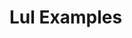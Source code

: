 <!--
author:   Daniel Hoffmann
version:  0.0.1
language: en
narrator: US English Female

script: http://localhost:3000/home/english-lia/lul-demo/demo.js

script: http://localhost:3000/home/english-lia/base.js
script: http://localhost:3000/home/english-lia/consys.js
script: http://localhost:3000/home/english-lia/lul-lia-bridge.js
script: http://localhost:3000/home/english-lia/lul.js
link: http://localhost:3000/home/english-lia/lul.css
link: http://localhost:3000/home/english-lia/consys.css

-->

# Lul Examples
<script input='hidden'>
testLul();
</script>

<div id='test'>
